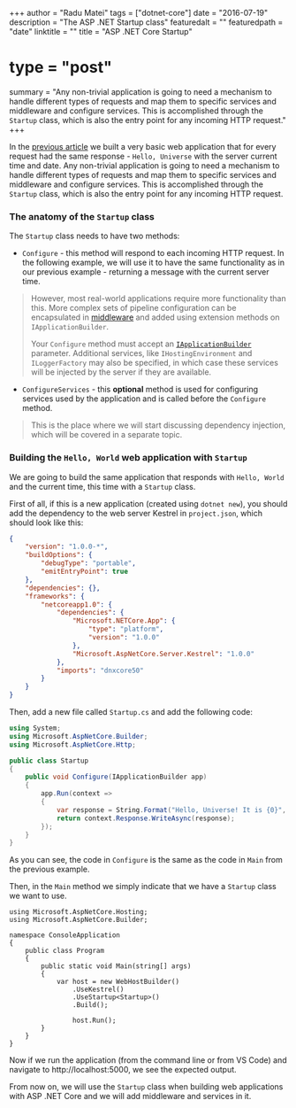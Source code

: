 +++
author = "Radu Matei"
tags = ["dotnet-core"]
date = "2016-07-19"
description = "The ASP .NET Startup class"
featuredalt = ""
featuredpath = "date"
linktitle = ""
title = "ASP .NET Core Startup"
# type = "post"
summary = "Any non-trivial application is going to need a mechanism to handle different types of requests and map them to specific services and middleware and configure services. This is accomplished through the `Startup` class, which is also the entry point for any incoming HTTP request."
+++


<!-- The `Startup` class
==================

Introduction
--------------- -->

In the [previous article](/blog/aspnet-core-getting-started) we built a very basic web application that for every request had the same response - `Hello, Universe` with the server current time and date.
Any non-trivial application is going to need a mechanism to handle different types of requests and map them to specific services and middleware and configure services. This is accomplished through the `Startup` class, which is also the entry point for any incoming HTTP request.

### The anatomy of the `Startup` class

The `Startup` class needs to have two methods:

- `Configure` - this method will respond to each incoming HTTP request. In the following example, we will use it to have the same functionality as in our previous example - returning a message with the current server time.

> However,  most real-world applications require more functionality than this. More complex sets of pipeline configuration can be encapsulated in [middleware](https://docs.asp.net/en/latest/fundamentals/middleware.html) and added using extension methods on `IApplicationBuilder`.
>
> Your `Configure` method must accept an [`IApplicationBuilder`](https://docs.asp.net/projects/api/en/latest/autoapi/Microsoft/AspNetCore/Builder/IApplicationBuilder/index.html) parameter. Additional services, like `IHostingEnvironment` and `ILoggerFactory` may also be specified, in which case these services will be injected by the server if they are available.

- `ConfigureServices` - this **optional** method is used for configuring services used by the application and is called before the `Configure` method.

> This is the place where we will start discussing dependency injection, which will be covered in a separate topic.


### Building the `Hello, World` web application with `Startup`

We are going to build the same application that responds with `Hello, World` and the current time, this time with a `Startup` class.

First of all, if this is a new application (created using `dotnet new`), you should add the dependency to the web server Kestrel in `project.json`, which should look like this:

```json
{
    "version": "1.0.0-*",
    "buildOptions": {
        "debugType": "portable",
        "emitEntryPoint": true
    },
    "dependencies": {},
    "frameworks": {
        "netcoreapp1.0": {
            "dependencies": {
                "Microsoft.NETCore.App": {
                    "type": "platform",
                    "version": "1.0.0"
                },
                "Microsoft.AspNetCore.Server.Kestrel": "1.0.0"
            },
            "imports": "dnxcore50"
        }
    }
}
```
Then, add a new file called `Startup.cs` and add the following code:

```csharp
using System;
using Microsoft.AspNetCore.Builder;
using Microsoft.AspNetCore.Http;

public class Startup
{
    public void Configure(IApplicationBuilder app)
    {
        app.Run(context =>
        {
            var response = String.Format("Hello, Universe! It is {0}", DateTime.Now);
            return context.Response.WriteAsync(response);
        });
    }
}
```
As you can see, the code in `Configure` is the same as the code in `Main` from the previous example.

Then, in the `Main` method we simply indicate that we have a `Startup` class we want to use.
```
using Microsoft.AspNetCore.Hosting;
using Microsoft.AspNetCore.Builder;

namespace ConsoleApplication
{
    public class Program
    {
        public static void Main(string[] args)
        {
            var host = new WebHostBuilder()
                .UseKestrel()
                .UseStartup<Startup>()
                .Build();

                host.Run();
        }
    }
}
```

Now if we run the application (from the command line or from VS Code) and navigate to http://localhost:5000, we see the expected output.


From now on, we will use the `Startup` class when building web applications with ASP .NET Core and we will add middleware and services in it.
